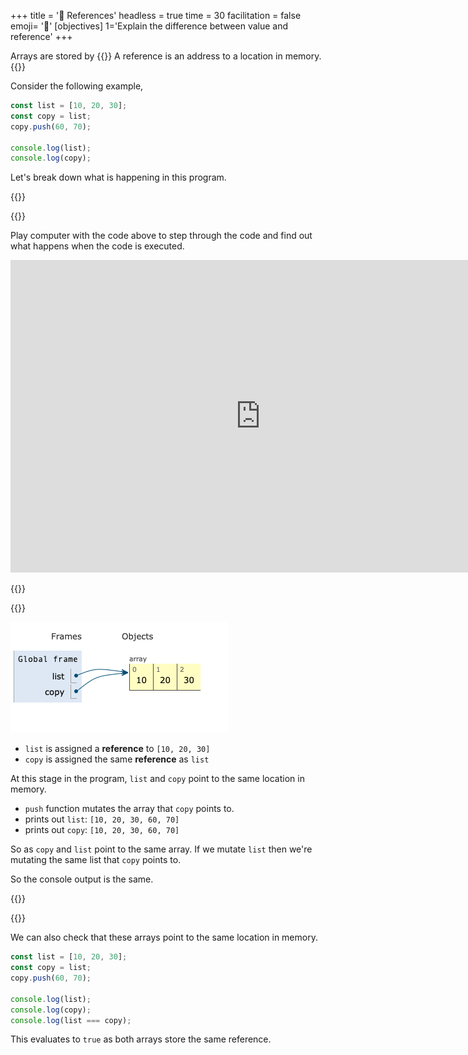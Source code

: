 +++
title = '🏤 References'
headless = true
time = 30
facilitation = false
emoji= '🧩'
[objectives]
    1='Explain the difference between value and reference'
+++

Arrays are stored by {{<tooltip title="reference">}}
A reference is an address to a location in memory.
{{</tooltip>}}

Consider the following example,

```js
const list = [10, 20, 30];
const copy = list;
copy.push(60, 70);

console.log(list);
console.log(copy);
```

Let's break down what is happening in this program.

{{<tabs name="">}}

{{<tab name="🎮 Playing computer">}}

Play computer with the code above to step through the code and find out what happens when the code is executed.

<iframe title="playing-computer-reference "width="800" height="500" frameborder="0" src="https://pythontutor.com/iframe-embed.html#code=const%20list%20%3D%20%5B10,%2020,%2030%5D%3B%0Aconst%20copy%20%3D%20list%3B%0Acopy.push%2860,%2070%29%3B%0A%0Aconsole.log%28list%29%3B%0Aconsole.log%28copy%29%3B&codeDivHeight=400&codeDivWidth=350&cumulative=false&curInstr=0&heapPrimitives=nevernest&origin=opt-frontend.js&py=js&rawInputLstJSON=%5B%5D&textReferences=false"> </iframe>

{{</tab>}}

{{<tab name="📜 Explanation">}}

![point-to-array](point-to-array.png)

- `list` is assigned a **reference** to `[10, 20, 30]`
- `copy` is assigned the same **reference** as `list`

At this stage in the program, `list` and `copy` point to the same location in memory.

- `push` function mutates the array that `copy` points to.
- prints out `list`: `[10, 20, 30, 60, 70]`
- prints out `copy`: `[10, 20, 30, 60, 70]`

So as `copy` and `list` point to the same array.
If we mutate `list` then we're mutating the same list that `copy` points to.

So the console output is the same.

{{</tab>}}

{{</tabs>}}

We can also check that these arrays point to the same location in memory.

```js
const list = [10, 20, 30];
const copy = list;
copy.push(60, 70);

console.log(list);
console.log(copy);
console.log(list === copy);
```

This evaluates to `true` as both arrays store the same reference.
